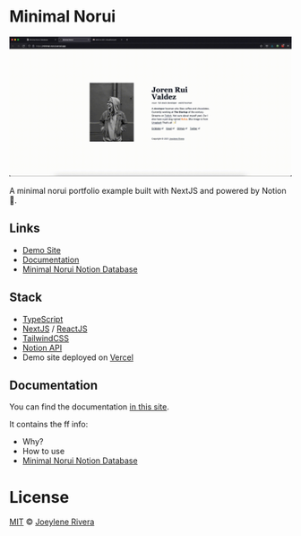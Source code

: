 # Minimal Norui

![](public/img/minimal-norui.gif)

A minimal norui portfolio example built with NextJS and powered by Notion 🚀.

## Links
- [Demo Site](https://minimal-norui.vercel.app/)
- [Documentation](https://jorenrui.notion.site/Minimal-Norui-3090d1bceab846cda414623ad5334c46)
- [Minimal Norui Notion Database](https://jorenrui.notion.site/cea8752f3ccb49cb841dab5c6ca2be69?v=046121db4e4f45eabb8e69e838be364c)

## Stack

- [TypeScript](https://www.typescriptlang.org/)
- [NextJS](https://nextjs.org/) / [ReactJS](https://reactjs.org/)
- [TailwindCSS](https://tailwindcss.com/)
- [Notion API](https://www.notion.so/)
- Demo site deployed on [Vercel](https://vercel.com/)

## Documentation

You can find the documentation [in this site](https://jorenrui.notion.site/Minimal-Norui-3090d1bceab846cda414623ad5334c46).

It contains the ff info:
- Why?
- How to use
- [Minimal Norui Notion Database](https://jorenrui.notion.site/cea8752f3ccb49cb841dab5c6ca2be69?v=046121db4e4f45eabb8e69e838be364c)

# License

[MIT](https://github.com/jorenrui/norui-minimal/blob/main/LICENSE) © [Joeylene Rivera](https://github.com/jorenrui)